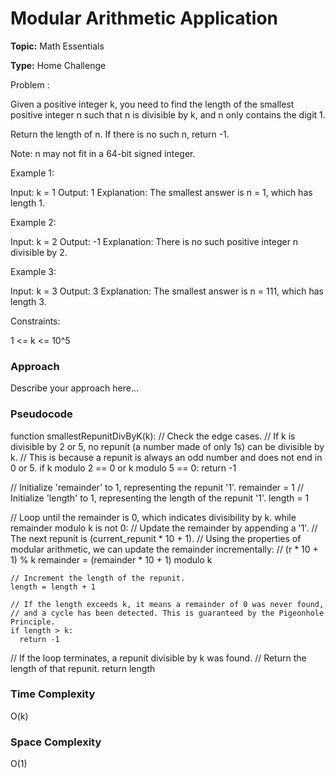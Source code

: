 # Modular Arithmetic Application
**Topic:** Math Essentials

**Type:** Home Challenge

Problem :

Given a positive integer k, you need to find the length of the smallest positive integer n such that n is divisible by k, and n only contains the digit 1. 

Return the length of n. If there is no such n, return -1. 

Note: n may not fit in a 64-bit signed integer. 

Example 1: 

Input: k = 1 
Output: 1 
Explanation: The smallest answer is n = 1, which has length 1. 
 

Example 2: 

Input: k = 2 
Output: -1 
Explanation: There is no such positive integer n divisible by 2. 
 

Example 3: 

Input: k = 3 
Output: 3 
Explanation: The smallest answer is n = 111, which has length 3. 
 

Constraints: 

1 <= k <= 10^5

### Approach
Describe your approach here...

### Pseudocode
function smallestRepunitDivByK(k):
  // Check the edge cases.
  // If k is divisible by 2 or 5, no repunit (a number made of only 1s) can be divisible by k.
  // This is because a repunit is always an odd number and does not end in 0 or 5.
  if k modulo 2 == 0 or k modulo 5 == 0:
    return -1
    
  // Initialize 'remainder' to 1, representing the repunit '1'.
  remainder = 1
  // Initialize 'length' to 1, representing the length of the repunit '1'.
  length = 1
  
  // Loop until the remainder is 0, which indicates divisibility by k.
  while remainder modulo k is not 0:
    // Update the remainder by appending a '1'.
    // The next repunit is (current_repunit * 10 + 1).
    // Using the properties of modular arithmetic, we can update the remainder incrementally:
    // (r * 10 + 1) % k
    remainder = (remainder * 10 + 1) modulo k
    
    // Increment the length of the repunit.
    length = length + 1
    
    // If the length exceeds k, it means a remainder of 0 was never found,
    // and a cycle has been detected. This is guaranteed by the Pigeonhole Principle.
    if length > k:
      return -1
      
  // If the loop terminates, a repunit divisible by k was found.
  // Return the length of that repunit.
  return length


### Time Complexity
O(k)

### Space Complexity
O(1)
